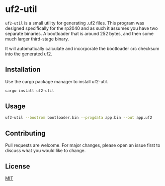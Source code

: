 # uf2-util

`uf2-util` is a small utility for generating .uf2 files. This program was designed specifically for the rp2040
and as such it assumes you have two separate binaries. A bootloader that is around 252 bytes, and then some 
much larger third-stage binary.

It will automatically calculate and incorporate the bootloader crc checksum into the generated uf2.

## Installation

Use the cargo package manager to install uf2-util.

```bash
cargo install uf2-util
```

## Usage

```bash
uf2-util --bootrom bootloader.bin --progdata app.bin --out app.uf2
```


## Contributing

Pull requests are welcome. For major changes, please open an issue first
to discuss what you would like to change.

## License

[MIT](https://choosealicense.com/licenses/mit/)